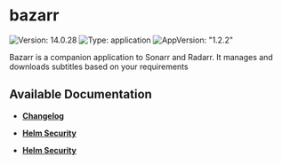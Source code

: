 # bazarr

![Version: 14.0.28](https://img.shields.io/badge/Version-14.0.28-informational?style=flat-square) ![Type: application](https://img.shields.io/badge/Type-application-informational?style=flat-square) ![AppVersion: "1.2.2"](https://img.shields.io/badge/AppVersion-"1.2.2"-informational?style=flat-square)

Bazarr is a companion application to Sonarr and Radarr. It manages and downloads subtitles based on your requirements

## Available Documentation

- [**Changelog**](CHANGELOG)

- [**Helm Security**](container-security)

- [**Helm Security**](helm-security)


